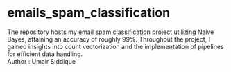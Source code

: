 # emails_spam_classification
The repository hosts my email spam classification project utilizing Naive Bayes, attaining an accuracy of roughly 99%. Throughout the project, I gained insights into count vectorization and the implementation of pipelines for efficient data handling.
<br>
Author : Umair Siddique
